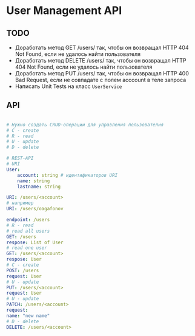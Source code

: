 # User Management API

## TODO

- Доработать метод GET /users/<account> так, чтобы он возвращал HTTP 404 Not Found, если не удалось найти пользователя
- Доработать метод DELETE /users/<account> так, чтобы он возвращал HTTP 404 Not Found, если не удалось найти пользователя
- Доработать метод PUT /users/<account> так, чтобы он возвращал HTTP 400 Bad Request, если <account> не совпадате с полем acccount в теле запроса
- Написать Unit Tests на класс `UserService`

## API

```yaml

# Нужно создать CRUD-операции для управления пользователия
# C - create
# R - read
# U - update
# D - delete

# REST-API
# URI
User:
    account: string # идентификаторов URI
    name: string
    lastname: string

URI: /users/<account>
# например
URI: /users/oagafonov

endpoint: /users
# R - read
# read all users
GET: /users
respose: List of User
# read one user
GET: /users/<account>
respose: User
# C - create
POST: /users
request: User
# U - update
PUT: /users/<account>
request: User
# U - update
PATCH: /users/<account>
request:
name: "new name"
# D - delete
DELETE: /users/<account>
```